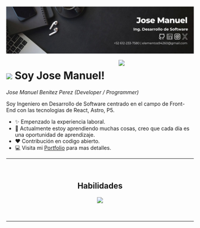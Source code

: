 <!--Banner-->
![Kiran1689 Banner Image](https://github.com/RespawnPoppa/RespawnPoppa/blob/main/Banner%20jm.jpg)

<div>
  <img align="right" width="40%" src="https://owlbertsio-resized.s3.amazonaws.com/Popper.psd.full.png">
</div>

<!--Header Name-->
# <img src="https://emojis.slackmojis.com/emojis/images/1531849430/4246/blob-sunglasses.gif?1531849430" width="30"/> Soy Jose Manuel!
*Jose Manuel Benitez Perez (Developer / Programmer)*
<br /> 

<!--Start Intro-->               
<p align="left">Soy Ingeniero en Desarrollo de Software centrado en el campo de Front-End con las tecnologias de React, Astro, P5. </p>

- ✨ Empenzado la experiencia laboral.
- 🌱 Actualmente estoy aprendiendo muchas cosas, creo que cada día es una oportunidad de aprendizaje.
- ❤ Contribución en codigo abierto.
- 💻 Visita mi [Portfolio]() para mas detalles.
<!--End Intro-->

---

<br>




<!--Languages and Tools Section-->       
<h2 align="center">Habilidades</h2> 
<p align="center">
  <a href="https://skillicons.dev">
    <img src="https://skillicons.dev/icons?i=html,css,js,react,astro,mysql,figma" />
  </a>
</p>
<br />

<!--Contact Section--> 


---
